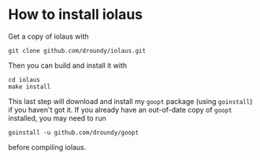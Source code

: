 # How to install iolaus

Get a copy of iolaus with

    git clone github.com/droundy/iolaus.git

Then you can build and install it with

    cd iolaus
    make install

This last step will download and install my `goopt` package (using
`goinstall`) if you haven't got it.  If you already have an
out-of-date copy of `goopt` installed, you may need to run

    goinstall -u github.com/droundy/goopt

before compiling iolaus.
